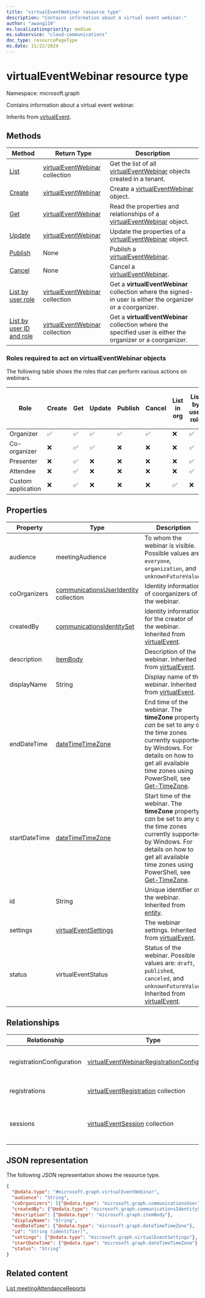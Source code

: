 ```yaml
---
title: "virtualEventWebinar resource type"
description: "Contains information about a virtual event webinar."
author: "awang119"
ms.localizationpriority: medium
ms.subservice: "cloud-communications"
doc_type: resourcePageType
ms.date: 11/22/2024
---
```


# virtualEventWebinar resource type

Namespace: microsoft.graph

Contains information about a virtual event webinar.

Inherits from [virtualEvent](../resources/virtualevent.md).

## Methods

| Method | Return Type |Description |
| ------ | ----------- | ---------- |
| [List](../api/virtualeventsroot-list-webinars.md) | [virtualEventWebinar](../resources/virtualeventwebinar.md) collection | Get the list of all [virtualEventWebinar](../resources/virtualeventwebinar.md) objects created in a tenant. |
| [Create](../api/virtualeventsroot-post-webinars.md) | [virtualEventWebinar](../resources/virtualeventwebinar.md) | Create a [virtualEventWebinar](../resources/virtualeventwebinar.md) object. |
| [Get](../api/virtualeventwebinar-get.md) | [virtualEventWebinar](../resources/virtualeventwebinar.md) | Read the properties and relationships of a [virtualEventWebinar](../resources/virtualeventwebinar.md) object. |
| [Update](../api/virtualeventwebinar-update.md) | [virtualEventWebinar](../resources/virtualeventwebinar.md) | Update the properties of a [virtualEventWebinar](../resources/virtualeventwebinar.md) object. |
| [Publish](../api/virtualeventwebinar-publish.md) | None | Publish a [virtualEventWebinar](../resources/virtualeventwebinar.md). |
| [Cancel](../api/virtualeventwebinar-cancel.md) | None | Cancel a [virtualEventWebinar](../resources/virtualeventwebinar.md). |
| [List by user role](../api/virtualeventwebinar-getbyuserrole.md) | [virtualEventWebinar](../resources/virtualeventwebinar.md) collection | Get a **virtualEventWebinar** collection where the signed-in user is either the organizer or a coorganizer. |
| [List by user ID and role](../api/virtualeventwebinar-getbyuseridandrole.md) | [virtualEventWebinar](../resources/virtualeventwebinar.md) collection | Get a **virtualEventWebinar** collection where the specified user is either the organizer or a coorganizer. |

### Roles required to act on virtualEventWebinar objects

The following table shows the roles that can perform various actions on webinars.

|Role          | Create	    | Get	       | Update	    | Publish 	 | Cancel 	  | List in org	| List by user role	| List by user ID & role |
| ------           | ----------- | ---------- | ---------- | ---------- | ---------- | ----------  | ----------------- | ---------------------- |
|Organizer         |	✅|	✅|	✅|	✅|	✅|	❌|	✅|	❌|
|Co-organizer      |	❌|	✅|	✅|	❌|	❌|	❌|	✅|	❌|
|Presenter         | 	❌|	✅|	❌|	❌|	❌|	❌|	✅|	❌|
|Attendee          |	❌|	✅|	❌|	❌|	❌|	❌|	✅|	❌|
|Custom application|	❌|	✅|	❌|	❌|	❌|	✅|	❌|	✅|


## Properties

| Property | Type | Description |
| -------- | ---- | ----------- |
| audience | meetingAudience | To whom the webinar is visible. Possible values are: `everyone`, `organization`, and `unknownFutureValue`. |
| coOrganizers  | [communicationsUserIdentity](communicationsuseridentity.md) collection | Identity information of coorganizers of the webinar. |
| createdBy | [communicationsIdentitySet](communicationsidentityset.md) | Identity information for the creator of the webinar. Inherited from [virtualEvent](../resources/virtualevent.md). |
| description | [itemBody](../resources/itembody.md) | Description of the webinar. Inherited from [virtualEvent](../resources/virtualevent.md). |
| displayName | String | Display name of the webinar. Inherited from [virtualEvent](../resources/virtualevent.md). |
| endDateTime | [dateTimeTimeZone](../resources/datetimetimezone.md) | End time of the webinar. The **timeZone** property _can_ be set to any of the time zones currently supported by Windows. For details on how to get all available time zones using PowerShell, see [Get-TimeZone](/powershell/module/microsoft.powershell.management/get-timezone#example-3-get-all-available-time-zones). |
| startDateTime | [dateTimeTimeZone](../resources/datetimetimezone.md) | Start time of the webinar. The **timeZone** property _can_ be set to any of the time zones currently supported by Windows. For details on how to get all available time zones using PowerShell, see [Get-TimeZone](/powershell/module/microsoft.powershell.management/get-timezone#example-3-get-all-available-time-zones). |
| id | String | Unique identifier of the webinar. Inherited from [entity](../resources/entity.md).|
| settings | [virtualEventSettings](../resources/virtualeventsettings.md) | The webinar settings. Inherited from [virtualEvent](../resources/virtualevent.md). |
| status | virtualEventStatus | Status of the webinar. Possible values are: `draft`, `published`, `canceled`, and `unknownFutureValue`. Inherited from [virtualEvent](../resources/virtualevent.md). |

## Relationships

| Relationship | Type | Description |
| ------------ | ---- | ----------- |
| registrationConfiguration | [virtualEventWebinarRegistrationConfiguration](../resources/virtualeventwebinarregistrationconfiguration.md) | Registration configuration of the webinar. |
| registrations | [virtualEventRegistration](../resources/virtualeventregistration.md) collection | Registration records of the webinar. |
| sessions | [virtualEventSession](../resources/virtualeventsession.md)  collection | Sessions of the webinar. Inherited from [virtualEvent](../resources/virtualevent.md). |


## JSON representation

The following JSON representation shows the resource type.
<!-- {
  "blockType": "resource",
  "keyProperty": "id",
  "@odata.type": "microsoft.graph.virtualEventWebinar",
  "baseType": "microsoft.graph.virtualEvent",
  "openType": false
}
-->
``` json
{
  "@odata.type": "#microsoft.graph.virtualEventWebinar",
  "audience": "String",
  "coOrganizers": [{"@odata.type": "microsoft.graph.communicationsUserIdentity"}],
  "createdBy": {"@odata.type": "microsoft.graph.communicationsIdentitySet"},
  "description": {"@odata.type": "microsoft.graph.itemBody"},
  "displayName": "String",
  "endDateTime": {"@odata.type": "microsoft.graph.dateTimeTimeZone"},
  "id": "String (identifier)",
  "settings": {"@odata.type": "microsoft.graph.virtualEventSettings"},
  "startDateTime": {"@odata.type": "microsoft.graph.dateTimeTimeZone"},
  "status": "String"
}
```

## Related content

[List meetingAttendanceReports](../api/meetingattendancereport-list.md)
